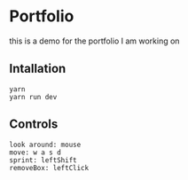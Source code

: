 # Portfolio
this is a demo for the portfolio I am working on


## Intallation
```
yarn
yarn run dev
```

## Controls
```
look around: mouse
move: w a s d
sprint: leftShift
removeBox: leftClick
```
